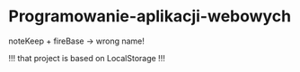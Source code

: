 # Programowanie-aplikacji-webowych
noteKeep + fireBase -> wrong name!


!!! that project is based on LocalStorage !!!

